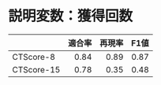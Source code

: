 # 説明変数：獲得回数
| | 適合率 | 再現率 | F1値 |
| :-- | --: | --: | --: |
| CTScore-8 | 0.84 | 0.89 | 0.87 |
| CTScore-15 | 0.78 | 0.35 | 0.48 |

